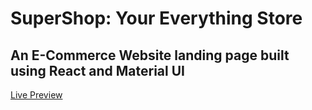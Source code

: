 # SuperShop: Your Everything Store
## An E-Commerce Website landing page built using React and Material UI

[Live Preview](https://theproficientdev.github.io/e-commerce/)<br>

